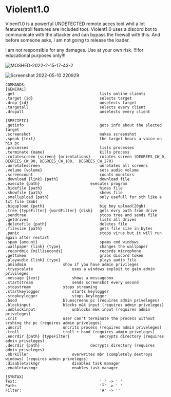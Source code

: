 # Violent1.0
Vioent1.0 is a powerful UNDETECTED remote acces tool whit a lot features(troll features are included too).
Violent1.0 uses a discord bot to communicate with the attacker and can bypass the firewall with this.
And before someone asks, I am not going to release the loader.

i am not responsible for any damages. Use at your own risk.
!!!for educational purposes only!!!

![MOSHED-2022-2-15-17-43-2](https://user-images.githubusercontent.com/102999825/211176071-8a9022fc-ce6a-4543-ae5d-87108fa9593c.gif)

![Screenshot 2022-05-10 220929](https://user-images.githubusercontent.com/102999825/167713592-a6355a3d-59a9-4713-a635-c368b0529ee9.png)

```
COMMANDS: 
[GENERAL] 
.get                                     lists online clients 
.target {id}                             selects target 
.drop {id}                               unselects target 
.targetall                               selects every client 
.dropall                                 unselects every client 
				
[SPECIFIC] 
.getinfo                                 gets info about the slected target 
.screenshot                              makes screenshot 
.speak {text}                            the target hears a voice on his pc 
.processes                               lists processes 
.terminate {name}                        kills process 
.rotatescreen {screen} {orientations}    rotates screen (DEGREES_CW_0, DEGREES_CW_90, DEGREES_CW_180,  DEGREES_CW_270) 
.unrotatescreen                          unrotates all screens 
.volume {volume}                         sets audio volume 
.screencount                             counts monitors 
.download {link} {path}                  download file 
.execute {path}               		 executes program 
.hidefile {path}                         hides file 
.showfile {path}                         shows file 
.smallupload {path}                      only usefull for sth like a txt file (8mb) 
.bigupload {path}                        big boy upload(20gb) 
.tree {typeFilter} {wordFilter} {disk}   gets evry path from drive 
.sendtree                                stops tree and sends file 
.getdrives                               lists all drives 
.deletefile {path}                       deletes file 
.filesize {path}                         gets file size in bytes 
.panic                                   stops virus but it will run again after restart 
.spam {amount}                           spams cmd windows 
.wallpaper {link} {type}                 changes the wallpaper 
.recordmic {milliseconds}                records microphone 
.gettoken                                grabs discord token 
.playaudio {link} {type}                 plays audio file 
.amiadmin				 show if you have admin privileges
.tryescalate				 uses a windows exploit to gain admin privileges
.message {text}				 shows a messagebox
.startstream				 sends screenshot every second
.stopstream				 stops streaming
.startkeylogger				 starts keylogger
.stopkeylogger				 stops keylogger
.bsod					 bluescreens pc (requires admin priveleges)
.blockinput				 blocks m&k input (requires admin priveleges)
.unblockinput				 unblocks m&k input (requires admin priveleges)
.crit					 user can't terminate the process without crshing the pc (requires admin priveleges)
.uncrit					 uncrits process (requires admin priveleges)
.troll					 troll + bsod (requires admin priveleges)
.encrdir {path} {typeFilter}             encrypts directory (requires admin priveleges)
.decrdir {path} 	                 decrypts directory (requires admin priveleges)
.mbrkiller			         overwrites mbr (completely destroys windows) (requires admin priveleges)
.disabletaskmgr				 disables task manager
.enabletaskmgr				 enables task manager
				
[SYNTAX] 
Text:                                    '_' -> ' ' 
Path:                                    '*' -> ' ' 
Filter:                                  '#' -> ''
```
